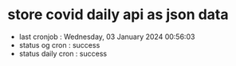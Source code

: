 # store covid daily api as json data

- last cronjob : Wednesday, 03 January 2024 00:56:03
- status og cron : success
- status daily cron : success
      
      